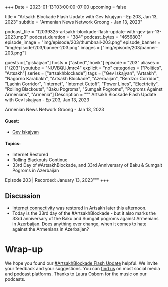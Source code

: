 +++
Date = 2023-01-13T03:00:00-07:00
upcoming = false

title = "Artsakh Blockade Flash Update with Gev Iskajyan - Ep 203, Jan 13, 2023"
subtitle = "Armenian News Network Groong - Jan 13, 2023"

podcast_file = "12039325-artsakh-blockade-flash-update-with-gev-jan-13-2023.mp3"
podcast_duration = "384"
podcast_bytes = "4656803"
episode_image = "img/episode/203/thumbnail-203.png"
episode_banner = "img/episode/203/banner-203.png"
images = ["img/episode/203/banner-203.png"]

guests = ["giskajyan"]
hosts = ["asbed","hovik"]
episode = "203"
aliases = ["/203"]
youtube = "NUVBQUJmrc4"
explicit = "no"
categories = ["Politics", "Artsakh"]
series = ["artsakhblockade"]
tags = ["Gev Iskajyan", "Artsakh", "Nagorno Karabakh", "Artsakh Blockade", "Azerbaijan", "Berdzor Corridor", "Lachin Corridor", "Internet", "Internet Cutoff", "Power Lines", "Electricity", "Rolling Blackouts", "Baku Pogroms", "Sumgait Pogroms", "Pogroms Against Armenians", "Armenia"]
Description = """
Artsakh Blockade Flash Update with Gev Iskajyan - Ep 203, Jan 13, 2023

Armenian News Network Groong - Jan 13, 2023

#### Guest: 
* [Gev Iskajyan](/guest/giskajyan)

#### Topics:
* Internet Restored
* Rolling Blackouts Continue
* 33rd Day of #ArtsakhBlockade, and 33rd Anniversary of Baku & Sumgait Pogroms in Azerbaijan

Episode 203 | Recorded: January 13, 2023"""
+++

## Discussion

* [Internet connectivity](https://armenpress.am/eng/news/1101642.html) was restored in Artsakh later this afternoon.
* Today is the 33rd day of the #ArtsakhBlockade - but it also marks the 33rd anniversary of the Baku and Sumgait pogroms against Armenians in Azerbaijan. Does anything ever change, when it comes to hate against the Armenians in Azerbaijan?

# Wrap-up

We hope you found our [#ArtsakhBlockade Flash Update](https://podcasts.groong.org/) helpful. We invite your feedback and your suggestions. You can [find us](https://linktr.ee/groong) on most social media and podcast platforms. Thanks to Laura Osborn for the music on our podcasts.
